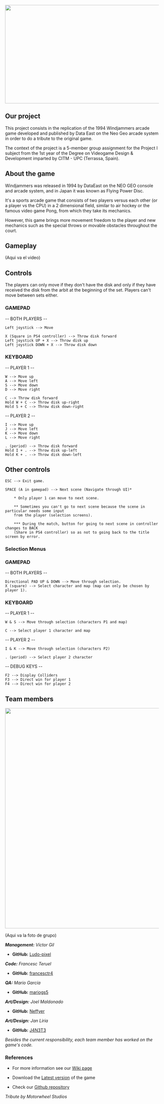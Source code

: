 <p align="center">
  <img 
    width="750"
    height="322,5"
    src = https://cdn2.steamgriddb.com/file/sgdb-cdn/logo_thumb/251d52afeb09449719aa7ba0b842c755.png>
</p>

## Our project

This project consists in the replication of the 1994 Windjammers arcade game developed and published 
by Data East on the Neo Geo arcade system in order to do a tribute to the original game.

The context of the project is a 5-member group assignment for the Project I subject from the 1st year 
of the Degree on Videogame Design & Development imparted by CITM - UPC (Terrassa, Spain).

## About the game

Windjammers was released in 1994 by DataEast on the NEO GEO console and arcade system, and in Japan it was known as Flying Power Disc. 

It's a sports arcade game that consists of two players versus each other (or a player vs the CPU) in a 2 dimensional field, similar to air hockey or the famous video
game Pong, from which they take its mechanics. 

However, this game brings more movement freedom to the player and new mechanics such as the special throws or movable
obstacles throughout the court. 

## Gameplay

(Aqui va el video)

## Controls

The players can only move if they don't have the disk and only if they have received the disk from the arbit
at the beginning of the set. Players can't move between sets either.

### GAMEPAD ###

-- BOTH PLAYERS --

	Left joystick --> Move

	X (Square in PS4 controller) --> Throw disk forward
	Left joystick UP + X --> Throw disk up
	Left joystick DOWN + X --> Throw disk down

### KEYBOARD ###

-- PLAYER 1 --

	W --> Move up
	A --> Move left
	S --> Move down
	D --> Move right

	C --> Throw disk forward
	Hold W + C --> Throw disk up-right
	Hold S + C --> Throw disk down-right

-- PLAYER 2 --

	I --> Move up
	J --> Move left
	K --> Move down
	L --> Move right

	. (period) --> Throw disk forward
	Hold I + . --> Throw disk up-left
	Hold K + . --> Throw disk down-left

## Other controls

	ESC --> Exit game.

	SPACE (A in gamepad) --> Next scene (Navigate through UI)*

	 	* Only player 1 can move to next scene.

	 	** Sometimes you can't go to next scene because the scene in particular needs some input
		from the player (selection screens).

	 	*** During the match, button for going to next scene in controller changes to BACK 
		(Share in PS4 controller) so as not to going back to the title screen by error.

### Selection Menus

### GAMEPAD ###

-- BOTH PLAYERS --

	Directional PAD UP & DOWN --> Move through selection.
	X (square) --> Select character and map (map can only be chosen by player 1).

### KEYBOARD ###

-- PLAYER 1 --

	W & S --> Move through selection (characters P1 and map)

	C --> Select player 1 character and map

-- PLAYER 2 --

	I & K --> Move through selection (characters P2)

	. (period) --> Select player 2 character

-- DEBUG KEYS --

	F2 --> Display Colliders
	F3 --> Direct win for player 1
	F4 --> Direct win for player 2

## Team members

<p align="center">
  <img 
    width="720"
    height="720"
    src = https://user-images.githubusercontent.com/99948892/170458882-e7f0fb65-747d-4430-8600-3cd06dedd1dd.png>
</p>
  
(Aqui va la foto de grupo)

_**Management:** Víctor Gil_
* **GitHub:** [Ludo-pixel](https://github.com/Ludo-pixel)

_**Code:** Francesc Teruel_
* **GitHub:** [francesctr4](https://github.com/francesctr4)

_**QA:** Mario García_
* **GitHub:** [mariogs5](https://github.com/mariogs5)

_**Art/Design:** Joel Maldonado_
* **GitHub:** [Neffyer](https://github.com/Neffyer)

_**Art/Design:** Jan Liria_
* **GitHub:** [J4N3T3](https://github.com/J4N3T3)

_Besides the current responsibility, each team member has worked on the game's code._

### References
  
* For more information see our [Wiki page](https://github.com/francesctr4/Motorwheel-Studios/wiki)

* Download the [Latest version](https://github.com/francesctr4/Motorwheel-Studios/releases/download/v1.0.0/MotorwheelStudios_Windjammers_v1.0.zip) of the game

* Check our [Github repository](https://github.com/francesctr4/Motorwheel-Studios)

_Tribute by Motorwheel Studios_
